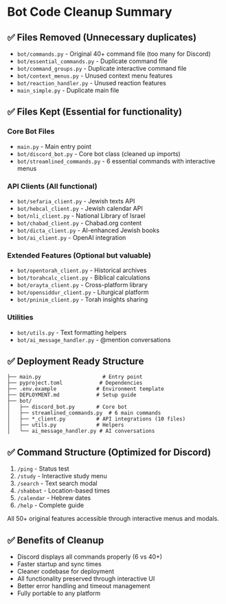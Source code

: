 # Bot Code Cleanup Summary

## ✅ Files Removed (Unnecessary duplicates)
- `bot/commands.py` - Original 40+ command file (too many for Discord)
- `bot/essential_commands.py` - Duplicate command file
- `bot/command_groups.py` - Duplicate interactive command file
- `bot/context_menus.py` - Unused context menu features
- `bot/reaction_handler.py` - Unused reaction features
- `main_simple.py` - Duplicate main file

## ✅ Files Kept (Essential for functionality)

### Core Bot Files
- `main.py` - Main entry point
- `bot/discord_bot.py` - Core bot class (cleaned up imports)
- `bot/streamlined_commands.py` - 6 essential commands with interactive menus

### API Clients (All functional)
- `bot/sefaria_client.py` - Jewish texts API
- `bot/hebcal_client.py` - Jewish calendar API
- `bot/nli_client.py` - National Library of Israel
- `bot/chabad_client.py` - Chabad.org content
- `bot/dicta_client.py` - AI-enhanced Jewish books
- `bot/ai_client.py` - OpenAI integration

### Extended Features (Optional but valuable)
- `bot/opentorah_client.py` - Historical archives
- `bot/torahcalc_client.py` - Biblical calculations
- `bot/orayta_client.py` - Cross-platform library
- `bot/opensiddur_client.py` - Liturgical platform
- `bot/pninim_client.py` - Torah insights sharing

### Utilities
- `bot/utils.py` - Text formatting helpers
- `bot/ai_message_handler.py` - @mention conversations

## ✅ Deployment Ready Structure

```
├── main.py                    # Entry point
├── pyproject.toml            # Dependencies
├── .env.example             # Environment template
├── DEPLOYMENT.md            # Setup guide
├── bot/
│   ├── discord_bot.py       # Core bot
│   ├── streamlined_commands.py  # 6 main commands
│   ├── *_client.py          # API integrations (10 files)
│   ├── utils.py             # Helpers
│   └── ai_message_handler.py # AI conversations
```

## ✅ Command Structure (Optimized for Discord)
1. `/ping` - Status test
2. `/study` - Interactive study menu
3. `/search` - Text search modal
4. `/shabbat` - Location-based times
5. `/calendar` - Hebrew dates
6. `/help` - Complete guide

All 50+ original features accessible through interactive menus and modals.

## ✅ Benefits of Cleanup
- Discord displays all commands properly (6 vs 40+)
- Faster startup and sync times
- Cleaner codebase for deployment
- All functionality preserved through interactive UI
- Better error handling and timeout management
- Fully portable to any platform